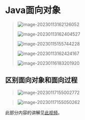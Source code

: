 # Java面向对象

> ![image-20230113162126052](E:\Typora\Image\image-20230113162126052.png)
>
> ![image-20230113162404527](E:\Typora\Image\image-20230113162404527.png)
>
> ![image-20230115155744228](E:\Typora\Image\image-20230115155744228.png)
>
> ![image-20230113162424167](E:\Typora\Image\image-20230113162424167.png)
>
> ![image-20230116183201920](E:\Typora\Image\image-20230116183201920.png)

## 区别面向对象和面向过程

> ![image-20230117155002772](E:\Typora\Image\image-20230117155002772.png)

> ![image-20230117155050262](E:\Typora\Image\image-20230117155050262.png)

此部分内容的讲解见[此视频](https://www.bilibili.com/video/BV1Rx411876f/?p=376&spm_id_from=pageDriver&vd_source=b8a7d9f6d396acb27e811371a96d6e9a)。

